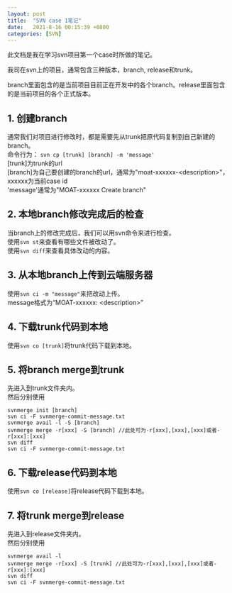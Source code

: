 ```yaml
---
layout: post
title:  "SVN case 1笔记"
date:   2021-8-16 00:15:39 +0800
categories: [SVN]
---
```


此文档是我在学习svn项目第一个case时所做的笔记。  

我司在svn上的项目，通常包含三种版本，branch, release和trunk。  

branch里面包含的是当前项目目前正在开发中的各个branch。release里面包含的是当前项目的各个正式版本。  

## 1. 创建branch

通常我们对项目进行修改时，都是需要先从trunk把原代码复制到自己新建的branch。  
命令行为： `svn cp [trunk] [branch] -m 'message'`  
[trunk]为trunk的url  
[branch]为自己要创建的branch的url，通常为"moat-xxxxxx-\<description\>"，xxxxxx为当前case id  
'message'通常为"MOAT-xxxxxx Create branch"  

## 2. 本地branch修改完成后的检查

当branch上的修改完成后，我们可以用svn命令来进行检查。  
使用`svn st`来查看有哪些文件被改动了。  
使用`svn diff`来查看具体改动的内容。  

## 3. 从本地branch上传到云端服务器

使用`svn ci -m "message"`来把改动上传。  
message格式为“MOAT-xxxxxx: \<description\>”  

## 4. 下载trunk代码到本地  

使用`svn co [trunk]`将trunk代码下载到本地。  

## 5. 将branch merge到trunk

先进入到trunk文件夹内。  
然后分别使用
```
svnmerge init [branch]  
svn ci -F svnmerge-commit-message.txt
svnmerge avail -l -S [branch]
svnmerge merge -r[xxx] -S [branch] //此处可为-r[xxx],[xxx],[xxx]或者-r[xxx]:[xxx]
svn diff
svn ci -F svnmerge-commit-message.txt
```

## 6. 下载release代码到本地  

使用`svn co [release]`将release代码下载到本地。 

## 7. 将trunk merge到release

先进入到release文件夹内。  
然后分别使用
```
svnmerge avail -l
svnmerge merge -r[xxx] -S [trunk] //此处可为-r[xxx],[xxx],[xxx]或者-r[xxx]:[xxx]
svn diff
svn ci -F svnmerge-commit-message.txt
```


